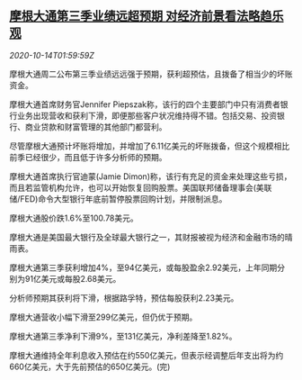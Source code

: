 <!--1602642198000-->
[摩根大通第三季业绩远超预期 对经济前景看法略趋乐观](https://cn.reuters.com/article/jpmorgan-1013-tues-results-idCNKBS26Z05I)
------

<div><i>2020-10-14T01:59:59Z</i></div><p>摩根大通周二公布第三季业绩远远强于预期，获利超预估，且拨备了相当少的坏账资金。</p><p>摩根大通首席财务官Jennifer Piepszak称，该行的四个主要部门中只有消费者银行业务出现营收和获利下滑，即便那些客户状况维持得不错。包括交易、投资银行、商业贷款和财富管理的其他部门都营利。</p><p>尽管摩根大通预计坏账将增加，并增加了6.11亿美元的坏账拨备，但这个规模相比前季已经很少，而且低于许多分析师的预期。</p><p>摩根大通首席执行官迪蒙(Jamie Dimon)称，该行有充足的资金来处理这些亏损，而且若监管机构允许，也可以开始恢复回购股票。美国联邦储备理事会(美联储/FED)命令大型银行年底前暂停股票回购计划，并限制派息。</p><p>摩根大通股价跌1.6%至100.78美元。</p><p>摩根大通是美国最大银行及全球最大银行之一，其财报被视为经济和金融市场的晴雨表。</p><p>摩根大通第三季获利增加4%，至94亿美元，或每股盈余2.92美元，上年同期分别为91亿美元或每股2.68美元。</p><p>分析师预期其获利将下滑，根据路孚特，预估每股获利2.23美元。</p><p>摩根大通营收小幅下滑至299亿美元，但仍优于预期。</p><p>摩根大通第三季净利下滑9%，至131亿美元，净利差降至1.82%。</p><p>摩根大通维持全年利息收入预估在约550亿美元，但表示经调整后年支出将为约660亿美元，大于先前预估的650亿美元。(完)</p>
